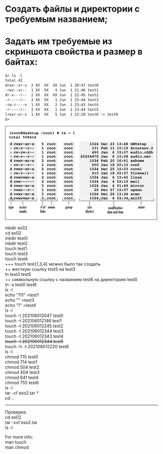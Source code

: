 # Создать файлы и директории с требуемым названием;
# Задать им требуемые из скриншота свойства и размер в байтах:

```
$> ls -l  
total 42  
drwx--xr-x  2 XX  XX  XX Jun  1 20:47 test0  
-rwx--xr--  1 XX  XX   4 Jun  1 21:46 test1  
dr-x---r--  2 XX  XX  XX Jun  1 22:45 test2  
-r-----r--  2 XX  XX   1 Jun  1 23:44 test3  
-rw-r----x  1 XX  XX   2 Jun  1 23:43 test4  
-r-----r--  2 XX  XX   1 Jun  1 23:44 test5  
lrwxr-xr-x  1 XX  XX   5 Jun  1 22:20 test6 -> test0  
$>  
```

![This is an image](../properties.gif)

mkdir ex02  
cd ex02  
mkdir test0  
mkdir test2  
touch test1  
touch test3  
touch test4  
+++ touch test{1,3,4} можно было так создать  
++ жесткую ссылку test5 на test3  
ln test3 test5  
++ символьную ссылку с названием test6 на директорию test0  
ln -s test0 test6  
ls -l  
echo "111" >test1  
echo "" >test3  
echo "1" >test4  
ls -l  
touch -t 202106012047 test0  
touch -t 202106012146 test1  
touch -t 202106012245 test2  
touch -t 202106012344 test3  
touch -t 202106012343 test4  
~~touch -t 202106012344 test5~~  
touch -h -t 202106012220 test6  
ls -l  
chmod 715 test0  
chmod 714 test1  
chmod 504 test2  
chmod 404 test3  
chmod 641 test4  
chmod 755 test6  
ls -l  
tar -cf exo2.tar *  
cd ..  


--------  
Проверка:  
cd ex02  
tar -xvf exo2.tar  
ls -l  

For more info:  
man touch  
man chmod